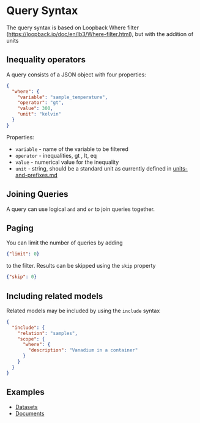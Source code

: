 # Query Syntax

The query syntax is based on Loopback Where filter (https://loopback.io/doc/en/lb3/Where-filter.html), but with the addition of units

## Inequality operators

A query consists of a JSON object with four properties:

```json
{
  "where": {
    "variable": "sample_temperature",
    "operator": "gt",
    "value": 300,
    "unit": "kelvin"
  }
}
```

Properties:

- `variable` - name of the variable to be filtered
- `operator` - inequalities, gt , lt, eq
- `value` - numerical value for the inequality
- `unit` - string, should be a standard unit as currently defined in [units-and-prefixes.md](https://github.com/panosc-eu/search-api/blob/master/doc/units-and-prefixes.md)

## Joining Queries

A query can use logical `and` and `or` to join queries together.

## Paging

You can limit the number of queries by adding

```json
{"limit": 0}
```

to the filter.
Results can be skipped using the `skip` property

```json
{"skip": 0}
```

## Including related models

Related models may be included by using the `include` syntax

```json
{
  "include": {
    "relation": "samples",
    "scope": {
      "where": {
        "description": "Vanadium in a container"
      }
    }
  }
}
```

## Examples

- [Datasets](./dataset-example-queries.md)
- [Documents](./document-example-queries.md)
